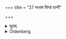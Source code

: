 +++
title = "27 मध्यमं पिण्डं पत्नी"

+++

<details><summary>मूलम्</summary>

मध्यमं पिण्डं पत्नी पुत्रकामा प्राश्नीयादाधत्त पितरो गर्भमिति २७
</details>

<details><summary>Oldenberg</summary>

27. The middle Piṇḍa (offered to the grandfather) the wife (of the sacrificer) should eat, if she is desirous of a son, with (the verse), 'Give fruit to the womb, O Fathers' (MB. II, 3, 14).
</details>
